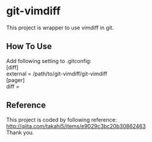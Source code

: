 git-vimdiff
======================
This project is wrapper to use vimdiff in git.

How To Use
----------
Add following setting to .gitconfig:  
[diff]  
  external = /path/to/git-vimdiff/git-vimdiff  
[pager]  
  diff =  

Reference
---------
This project is coded by following reference:  
http://qiita.com/takahi5/items/e9029c3bc20b30862463  
Thank you.

